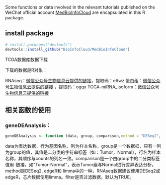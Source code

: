 Some functions or data involved in the relevant tutorials published on the WeChat official account [MedBioInfoCloud](https://github.com/BioInfoCloud/MedBioInfoCloud) are encapsulated in this R package.

## install package

```R
# install.packages("devtools")
devtools::install_github("BioInfoCloud/MedBioInfoCloud")
```

TCGA数据库数据下载

下载的数据是R对象：

RNAseq：[微信公众号生物信息云提供的链接](https://pan.baidu.com/s/1VWz8bIlgKaUKR0ncughBhg?pwd=e6wz )，提取码：e6wz 
蛋白组：[微信公众号生物信息云提供的链接](https://pan.baidu.com/s/1CrO2jIrXh-R1L9hfuO-ESQ?pwd=ogqx) ，提取码：ogqx 
TCGA-miRNA_Isoform：[微信公众号生物信息云提供的链接](https://pan.baidu.com/s/1k8-ZTwbsjQRE49EgORWUxQ?pwd=mx43 )

## 相关函数的使用

### geneDEAnalysis：

```R
geneDEAnalysis <- function (data, group, comparison,method = "DESeq2", filter = TRUE)
```

data为表达数据，行为基因名称，列为样本名称，group是一个数据框，只有一列为group的值，其值是二分类的字符串标签（如：Tumor，Normal），行名为样本名称，其顺序与counts的列名一致。comparison是一个由group中的二分类标签值用-链接，如"Tumor-Normal"，表示Tumor组与Normal进行差异表达分析。method是DESeq2, edgeR和 limma中的一种，RNAseq数据建议使用DESeq2或edgeR，芯片数据使用limma。filter是否过滤数据，默认为TRUE。

